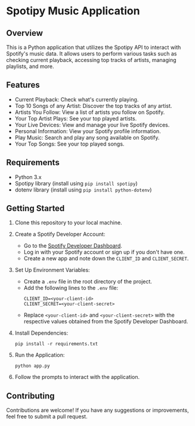 # Spotipy Music Application

## Overview
This is a Python application that utilizes the Spotipy API to interact with Spotify's music data. It allows users to perform various tasks such as checking current playback, accessing top tracks of artists, managing playlists, and more.

## Features
- Current Playback: Check what's currently playing.
- Top 10 Songs of any Artist: Discover the top tracks of any artist.
- Artists You Follow: View a list of artists you follow on Spotify.
- Your Top Artist Plays: See your top played artists.
- Your Live Devices: View and manage your live Spotify devices.
- Personal Information: View your Spotify profile information.
- Play Music: Search and play any song available on Spotify.
- Your Top Songs: See your top played songs.

## Requirements
- Python 3.x
- Spotipy library (install using `pip install spotipy`)
- dotenv library (install using `pip install python-dotenv`)

## Getting Started
1. Clone this repository to your local machine.

2. Create a Spotify Developer Account:
    - Go to the [Spotify Developer Dashboard](https://developer.spotify.com/dashboard/).
    - Log in with your Spotify account or sign up if you don't have one.
    - Create a new app and note down the `CLIENT_ID` and `CLIENT_SECRET`.

3. Set Up Environment Variables:
    - Create a `.env` file in the root directory of the project.
    - Add the following lines to the `.env` file:
        ```
        CLIENT_ID=<your-client-id>
        CLIENT_SECRET=<your-client-secret>
        ```
    - Replace `<your-client-id>` and `<your-client-secret>` with the respective values obtained from the Spotify Developer Dashboard.

4. Install Dependencies:
    ```
    pip install -r requirements.txt
    ```

5. Run the Application:
    ```
    python app.py
    ```

6. Follow the prompts to interact with the application.

## Contributing
Contributions are welcome! If you have any suggestions or improvements, feel free to submit a pull request.
